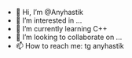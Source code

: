 - 👋 Hi, I’m @Anyhastik
- 👀 I’m interested in ...
- 🌱 I’m currently learning C++
- 💞️ I’m looking to collaborate on ...
- 📫 How to reach me: tg anyhastik
<!---
Anyhastik/Anyhastik is a ✨ special ✨ repository because its `README.md` (this file) appears on your GitHub profile.
You can click the Preview link to take a look at your changes.
--->
